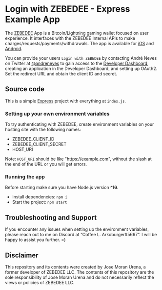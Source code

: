 # Login with ZEBEDEE - Express Example App

The [ZEBEDEE](https://zebedee.io) App is a Bitcoin/Lightning gaming wallet focused on user experience. It interfaces with the ZEBEDEE Internal APIs to make charges/requests/payments/withdrawals. The app is available for [iOS](https://apps.apple.com/us/app/zebedee-play-earn-shop/id1484394401) and [Android](https://play.google.com/store/apps/details?id=io.zebedee.wallet&hl=en_US&gl=US&pli=1).

You can provide your users `Login with ZEBEDEE` by contacting André Neves on Twitter at [@andreneves](https://twitter.com/andreneves) to gain access to the [Developer Dashboard](https://dashboard.zebedee.io), creating an application in the Developer Dashboard, and setting up OAuth2. Set the redirect URL and obtain the client ID and secret.

## Source code

This is a simple [Express](https://expressjs.com/) project with everything at `index.js`.

### Setting up your own environment variables

To try authenticating with ZEBEDEE, create environment variables on your hosting site with the following names:

- ZEBEDEE_CLIENT_ID
- ZEBEDEE_CLIENT_SECRET
- HOST_URI

Note: `HOST_URI` should be like "https://example.com", without the slash at the end of the URL or you will get errors.

### Running the app

Before starting make sure you have Node.js version **^16**.

- Install dependencies: `npm i`
- Start the project: `npm start`

## Troubleshooting and Support

If you encounter any issues when setting up the environment variables, please reach out to me on Discord at “Coffee L. Arkoburger#5667”. I will be happy to assist you further. =)

## Disclaimer

This repository and its contents were created by Jose Moran Urena, a former developer of ZEBEDEE LLC. The contents of this repository are the sole responsibility of Jose Moran Urena and do not necessarily reflect the views or policies of ZEBEDEE LLC.
